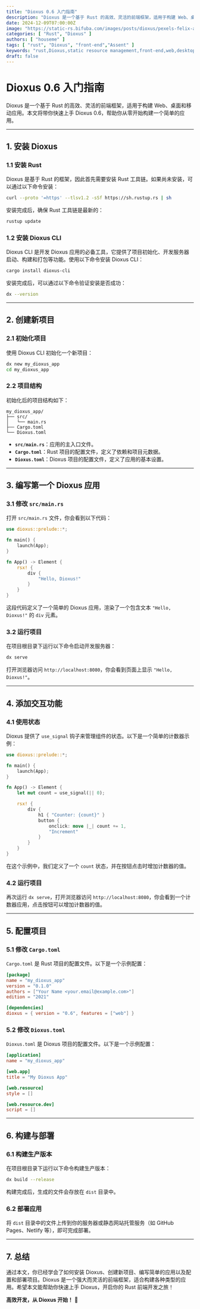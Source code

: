 ```yaml
---
title: "Dioxus 0.6 入门指南"
description: "Dioxus 是一个基于 Rust 的高效、灵活的前端框架，适用于构建 Web、桌面和移动应用。本文将带你快速上手 Dioxus 0.6，帮助你从零开始构建一个简单的应用。"
date: 2024-12-09T07:00:00Z
image: "https://static-rs.bifuba.com/images/posts/dioxus/pexels-felix-antoine-coutu-174902-29705625.jpg"
categories: [ "Rust", "Dioxus" ]
authors: [ "houseme" ]
tags: [ "rust", "Dioxus", "front-end","Assent" ]
keywords: "rust,Dioxus,static resource management,front-end,web,desktop,mobile"
draft: false
---
```


# **Dioxus 0.6 入门指南**

Dioxus 是一个基于 Rust 的高效、灵活的前端框架，适用于构建 Web、桌面和移动应用。本文将带你快速上手 Dioxus 0.6，帮助你从零开始构建一个简单的应用。

---

## **1. 安装 Dioxus**

### **1.1 安装 Rust**

Dioxus 是基于 Rust 的框架，因此首先需要安装 Rust 工具链。如果尚未安装，可以通过以下命令安装：

```bash
curl --proto '=https' --tlsv1.2 -sSf https://sh.rustup.rs | sh
```

安装完成后，确保 Rust 工具链是最新的：

```bash
rustup update
```

### **1.2 安装 Dioxus CLI**

Dioxus CLI 是开发 Dioxus 应用的必备工具，它提供了项目初始化、开发服务器启动、构建和打包等功能。使用以下命令安装 Dioxus CLI：

```bash
cargo install dioxus-cli
```

安装完成后，可以通过以下命令验证安装是否成功：

```bash
dx --version
```

---

## **2. 创建新项目**

### **2.1 初始化项目**

使用 Dioxus CLI 初始化一个新项目：

```bash
dx new my_dioxus_app
cd my_dioxus_app
```

### **2.2 项目结构**

初始化后的项目结构如下：

```
my_dioxus_app/
├── src/
│   └── main.rs
├── Cargo.toml
└── Dioxus.toml
```

- **`src/main.rs`**：应用的主入口文件。
- **`Cargo.toml`**：Rust 项目的配置文件，定义了依赖和项目元数据。
- **`Dioxus.toml`**：Dioxus 项目的配置文件，定义了应用的基本设置。

---

## **3. 编写第一个 Dioxus 应用**

### **3.1 修改 `src/main.rs`**

打开 `src/main.rs` 文件，你会看到以下代码：

```rust
use dioxus::prelude::*;

fn main() {
    launch(App);
}

fn App() -> Element {
    rsx! {
        div {
            "Hello, Dioxus!"
        }
    }
}
```

这段代码定义了一个简单的 Dioxus 应用，渲染了一个包含文本 `"Hello, Dioxus!"` 的 `div` 元素。

### **3.2 运行项目**

在项目根目录下运行以下命令启动开发服务器：

```bash
dx serve
```

打开浏览器访问 `http://localhost:8080`，你会看到页面上显示 `"Hello, Dioxus!"`。

---

## **4. 添加交互功能**

### **4.1 使用状态**

Dioxus 提供了 `use_signal` 钩子来管理组件的状态。以下是一个简单的计数器示例：

```rust
use dioxus::prelude::*;

fn main() {
    launch(App);
}

fn App() -> Element {
    let mut count = use_signal(|| 0);

    rsx! {
        div {
            h1 { "Counter: {count}" }
            button {
                onclick: move |_| count += 1,
                "Increment"
            }
        }
    }
}
```

在这个示例中，我们定义了一个 `count` 状态，并在按钮点击时增加计数器的值。

### **4.2 运行项目**

再次运行 `dx serve`，打开浏览器访问 `http://localhost:8080`，你会看到一个计数器应用，点击按钮可以增加计数器的值。

---

## **5. 配置项目**

### **5.1 修改 `Cargo.toml`**

`Cargo.toml` 是 Rust 项目的配置文件。以下是一个示例配置：

```toml
[package]
name = "my_dioxus_app"
version = "0.1.0"
authors = ["Your Name <your.email@example.com>"]
edition = "2021"

[dependencies]
dioxus = { version = "0.6", features = ["web"] }
```

### **5.2 修改 `Dioxus.toml`**

`Dioxus.toml` 是 Dioxus 项目的配置文件。以下是一个示例配置：

```toml
[application]
name = "my_dioxus_app"

[web.app]
title = "My Dioxus App"

[web.resource]
style = []

[web.resource.dev]
script = []
```

---

## **6. 构建与部署**

### **6.1 构建生产版本**

在项目根目录下运行以下命令构建生产版本：

```bash
dx build --release
```

构建完成后，生成的文件会存放在 `dist` 目录中。

### **6.2 部署应用**

将 `dist` 目录中的文件上传到你的服务器或静态网站托管服务（如 GitHub Pages、Netlify 等），即可完成部署。

---

## **7. 总结**

通过本文，你已经学会了如何安装 Dioxus、创建新项目、编写简单的应用以及配置和部署项目。Dioxus 是一个强大而灵活的前端框架，适合构建各种类型的应用。希望本文能帮助你快速上手 Dioxus，开启你的 Rust 前端开发之旅！

**高效开发，从 Dioxus 开始！** 🚀
